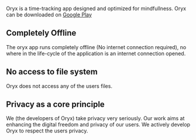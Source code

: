 
Oryx is a time-tracking app designed and optimized for mindfullness.
Oryx can be downloaded on [Google Play](https://play.google.com/store/apps/details?id=com.kwatafana.org.oryx)

## Completely Offline

The oryx app runs completely offline (No internet connection 
required), no where in the life-cycle of the application is an internet
connection opened. 

## No access to file system

Oryx does not access any of the users files.

## Privacy as a core principle
We (the developers of Oryx) take privacy very seriously. Our work aims
at enhancing the digital freedom and privacy of our users. We actively
develop Oryx to respect the users privacy.

